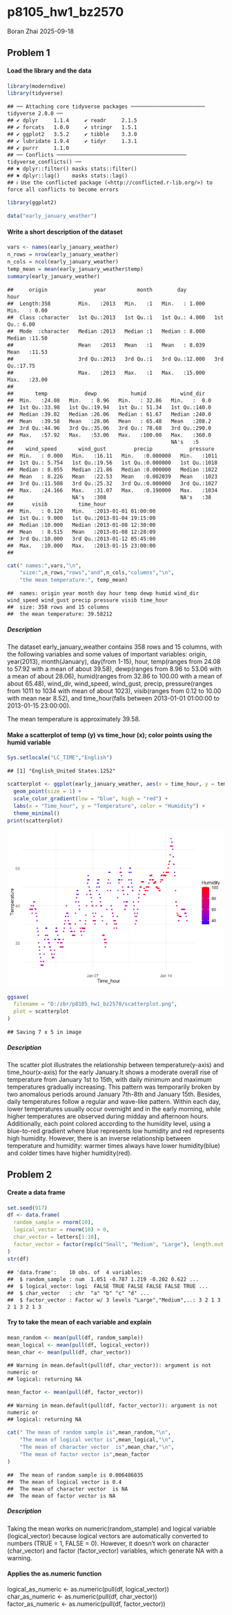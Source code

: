 p8105_hw1_bz2570
================
Boran Zhai
2025-09-18

## Problem 1

#### Load the library and the data

``` r
library(moderndive)
library(tidyverse)
```

    ## ── Attaching core tidyverse packages ──────────────────────── tidyverse 2.0.0 ──
    ## ✔ dplyr     1.1.4     ✔ readr     2.1.5
    ## ✔ forcats   1.0.0     ✔ stringr   1.5.1
    ## ✔ ggplot2   3.5.2     ✔ tibble    3.3.0
    ## ✔ lubridate 1.9.4     ✔ tidyr     1.3.1
    ## ✔ purrr     1.1.0     
    ## ── Conflicts ────────────────────────────────────────── tidyverse_conflicts() ──
    ## ✖ dplyr::filter() masks stats::filter()
    ## ✖ dplyr::lag()    masks stats::lag()
    ## ℹ Use the conflicted package (<http://conflicted.r-lib.org/>) to force all conflicts to become errors

``` r
library(ggplot2)
```

``` r
data("early_january_weather")
```

#### Write a short description of the dataset

``` r
vars <- names(early_january_weather)
n_rows = nrow(early_january_weather)
n_cols = ncol(early_january_weather)
temp_mean = mean(early_january_weather$temp)
summary(early_january_weather)
```

    ##     origin               year          month        day              hour      
    ##  Length:358         Min.   :2013   Min.   :1   Min.   : 1.000   Min.   : 0.00  
    ##  Class :character   1st Qu.:2013   1st Qu.:1   1st Qu.: 4.000   1st Qu.: 6.00  
    ##  Mode  :character   Median :2013   Median :1   Median : 8.000   Median :11.50  
    ##                     Mean   :2013   Mean   :1   Mean   : 8.039   Mean   :11.53  
    ##                     3rd Qu.:2013   3rd Qu.:1   3rd Qu.:12.000   3rd Qu.:17.75  
    ##                     Max.   :2013   Max.   :1   Max.   :15.000   Max.   :23.00  
    ##                                                                                
    ##       temp            dewp           humid           wind_dir    
    ##  Min.   :24.08   Min.   : 8.96   Min.   : 32.86   Min.   :  0.0  
    ##  1st Qu.:33.98   1st Qu.:19.94   1st Qu.: 51.34   1st Qu.:140.0  
    ##  Median :39.02   Median :26.06   Median : 61.67   Median :240.0  
    ##  Mean   :39.58   Mean   :28.06   Mean   : 65.48   Mean   :208.2  
    ##  3rd Qu.:44.96   3rd Qu.:35.06   3rd Qu.: 78.68   3rd Qu.:290.0  
    ##  Max.   :57.92   Max.   :53.06   Max.   :100.00   Max.   :360.0  
    ##                                                   NA's   :5      
    ##    wind_speed       wind_gust         precip            pressure   
    ##  Min.   : 0.000   Min.   :16.11   Min.   :0.000000   Min.   :1011  
    ##  1st Qu.: 5.754   1st Qu.:19.56   1st Qu.:0.000000   1st Qu.:1018  
    ##  Median : 8.055   Median :21.86   Median :0.000000   Median :1022  
    ##  Mean   : 8.226   Mean   :22.53   Mean   :0.002039   Mean   :1023  
    ##  3rd Qu.:11.508   3rd Qu.:25.32   3rd Qu.:0.000000   3rd Qu.:1027  
    ##  Max.   :24.166   Max.   :31.07   Max.   :0.190000   Max.   :1034  
    ##                   NA's   :308                        NA's   :38    
    ##      visib          time_hour                  
    ##  Min.   : 0.120   Min.   :2013-01-01 01:00:00  
    ##  1st Qu.: 9.000   1st Qu.:2013-01-04 19:15:00  
    ##  Median :10.000   Median :2013-01-08 12:30:00  
    ##  Mean   : 8.515   Mean   :2013-01-08 12:28:09  
    ##  3rd Qu.:10.000   3rd Qu.:2013-01-12 05:45:00  
    ##  Max.   :10.000   Max.   :2013-01-15 23:00:00  
    ## 

``` r
cat(" names:",vars,"\n",
    "size:",n_rows,"rows","and",n_cols,"columns","\n",
    "the mean temperature:", temp_mean)
```

    ##  names: origin year month day hour temp dewp humid wind_dir wind_speed wind_gust precip pressure visib time_hour 
    ##  size: 358 rows and 15 columns 
    ##  the mean temperature: 39.58212

##### Description

The dataset early_january_weather contains 358 rows and 15 columns, with
the following variables and some values of important variables: origin,
year(2013), month(January), day(from 1-15), hour, temp(ranges from 24.08
to 57.92 with a mean of about 39.58), dewp(ranges from 8.96 to 53.06
with a mean of about 28.06), humid(ranges from 32.86 to 100.00 with a
mean of about 65.48), wind_dir, wind_speed, wind_gust, precip,
pressure(ranges from 1011 to 1034 with mean of about 1023), visib(ranges
from 0.12 to 10.00 with mean near 8.52), and time_hour(falls between
2013-01-01 01:00:00 to 2013-01-15 23:00:00). <br/>

The mean temperature is approximately 39.58.

#### Make a scatterplot of temp (y) vs time_hour (x); color points using the humid variable

``` r
Sys.setlocale("LC_TIME","English")
```

    ## [1] "English_United States.1252"

``` r
scatterplot <- ggplot(early_january_weather, aes(x = time_hour, y = temp, color = humid)) +
  geom_point(size = 1) +        
  scale_color_gradient(low = "blue", high = "red") + 
  labs(x = "Time_hour", y = "Temperature", color = "Humidity") +
  theme_minimal()
print(scatterplot)
```

![](p8105_hw1_bz2570_files/figure-gfm/unnamed-chunk-4-1.png)<!-- -->

``` r
ggsave(
  filename = "D:/zbr/p8105_hw1_bz2570/scatterplot.png", 
  plot = scatterplot
)
```

    ## Saving 7 x 5 in image

##### Description

The scatter plot illustrates the relationship between
temperature(y-axis) and time_hour(x-axis) for the early January.It shows
a moderate overall rise of temperature from January 1st to 15th, with
daily minimum and maximum temperatures gradually increasing. This
pattern was temporarily broken by two anomalous periods around January
7th-8th and January 15th. Besides, daily temperatures follow a regular
and wave-like pattern. Within each day, lower temperatures usually occur
overnight and in the early morning, while higher temperatures are
observed during midday and afternoon hours. Additionally, each point
colored according to the humidity level, using a blue-to-red gradient
where blue represents low humidity and red represents high humidity.
However, there is an inverse relationship between temperature and
humidity: warmer times always have lower humidity(blue) and colder times
have higher humidity(red).

## Problem 2

#### Create a data frame

``` r
set.seed(917)
df <- data.frame(
  random_sample = rnorm(10),
  logical_vector = rnorm(10) > 0,
  char_vector = letters[1:10], 
  factor_vector = factor(rep(c("Small", "Medium", "Large"), length.out = 10)) 
)
str(df)
```

    ## 'data.frame':    10 obs. of  4 variables:
    ##  $ random_sample : num  1.051 -0.787 1.219 -0.202 0.622 ...
    ##  $ logical_vector: logi  FALSE TRUE FALSE FALSE FALSE TRUE ...
    ##  $ char_vector   : chr  "a" "b" "c" "d" ...
    ##  $ factor_vector : Factor w/ 3 levels "Large","Medium",..: 3 2 1 3 2 1 3 2 1 3

#### Try to take the mean of each variable and explain

``` r
mean_random <- mean(pull(df, random_sample))
mean_logical <- mean(pull(df, logical_vector))
mean_char <- mean(pull(df, char_vector))
```

    ## Warning in mean.default(pull(df, char_vector)): argument is not numeric or
    ## logical: returning NA

``` r
mean_factor <- mean(pull(df, factor_vector))
```

    ## Warning in mean.default(pull(df, factor_vector)): argument is not numeric or
    ## logical: returning NA

``` r
cat(" The mean of random sample is",mean_random,"\n",
    "The mean of logical vector is",mean_logical,"\n",
    "The mean of character vector  is",mean_char,"\n",
    "The mean of factor vector is",mean_factor
)
```

    ##  The mean of random sample is 0.006486035 
    ##  The mean of logical vector is 0.4 
    ##  The mean of character vector  is NA 
    ##  The mean of factor vector is NA

##### Description

Taking the mean works on numeric(random_stample) and logical variable
(logical_vector) because logical vectors are automatically converted to
numbers (TRUE = 1, FALSE = 0). However, it doesn’t work on character
(char_vector) and factor (factor_vector) variables, which generate NA
with a warning.<br/>

#### Applies the as.numeric function

logical_as_numeric \<- as.numeric(pull(df, logical_vector)) <br/>
char_as_numeric \<- as.numeric(pull(df, char_vector)) <br/>
factor_as_numeric \<- as.numeric(pull(df, factor_vector)) <br/>
